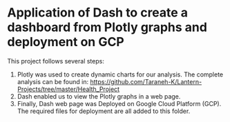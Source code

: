 # Application of Dash to create a dashboard from Plotly graphs and deployment on GCP

This project follows several steps:

1. Plotly was used to create dynamic charts for our analysis. The complete analysis can be found in: https://github.com/Taraneh-K/Lantern-Projects/tree/master/Health_Project
2. Dash enabled us to view the Plotly graphs in a web page.
3. Finally, Dash web page was Deployed on Google Cloud Platform (GCP). The required files for deployment are all added to this folder.
